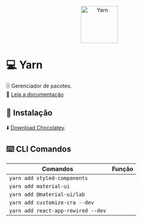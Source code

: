 <div align="center">
  <img alt="Yarn" height="100" src="https://raw.githubusercontent.com/FortAwesome/Font-Awesome/6.x/svgs/brands/yarn.svg">
</div>

# 💻 Yarn
🗄 Gerenciador de pacotes.
<br>
📑 [Leia a documentação](https://classic.yarnpkg.com/lang/en/docs/)

## 🔗 Instalação
⬇️ [Download Chocolatey](https://chocolatey.org/install).


## ⌨️ CLI Comandos 

Comandos                                 | Função
---------------------------------------- | ---------------------------------------
`yarn add styled-components`             | 
`yarn add material-ui`                   | 
`yarn add @material-ui/lab`              | 
`yarn add customize-cra --dev`           | 
`yarn add react-app-rewired --dev`       | 



